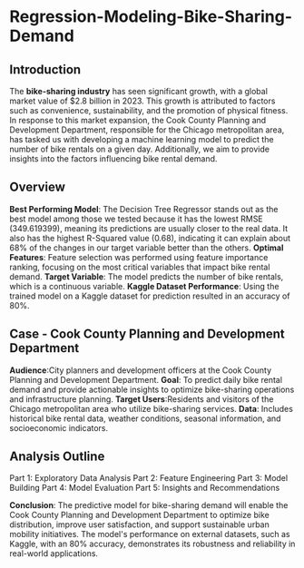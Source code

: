 # Regression-Modeling-Bike-Sharing-Demand

## Introduction

The **bike-sharing industry** has seen significant growth, with a global market value of $2.8 billion in 2023. This growth is attributed to factors such as convenience, sustainability, and the promotion of physical fitness. In response to this market expansion, the Cook County Planning and Development Department, responsible for the Chicago metropolitan area, has tasked us with developing a machine learning model to predict the number of bike rentals on a given day. Additionally, we aim to provide insights into the factors influencing bike rental demand.

## Overview

**Best Performing Model**: 
The Decision Tree Regressor stands out as the best model among those we tested because it has the lowest RMSE (349.619399), meaning its predictions are usually closer to the real data. It also has the highest R-Squared value (0.68), indicating it can explain about 68% of the changes in our target variable better than the others.
**Optimal Features**: Feature selection was performed using feature importance ranking, focusing on the most critical variables that impact bike rental demand.
**Target Variable**:  The model predicts the number of bike rentals, which is a continuous variable.
**Kaggle Dataset Performance**: Using the trained model on a Kaggle dataset for prediction resulted in an accuracy of 80%.

## Case - Cook County Planning and Development Department

**Audience**:City planners and development officers at the Cook County Planning and Development Department.
 **Goal**: To predict daily bike rental demand and provide actionable insights to optimize bike-sharing operations and infrastructure planning.
 **Target Users**:Residents and visitors of the Chicago metropolitan area who utilize bike-sharing services.
 **Data**: Includes historical bike rental data, weather conditions, seasonal information, and socioeconomic indicators.
 
## Analysis Outline
Part 1: Exploratory Data Analysis
Part 2: Feature Engineering
Part 3: Model Building
Part 4: Model Evaluation
Part 5: Insights and Recommendations

**Conclusion**:
The predictive model for bike-sharing demand will enable the Cook County Planning and Development Department to optimize bike distribution, improve user satisfaction, and support sustainable urban mobility initiatives. The model's performance on external datasets, such as Kaggle, with an 80% accuracy, demonstrates its robustness and reliability in real-world applications.




